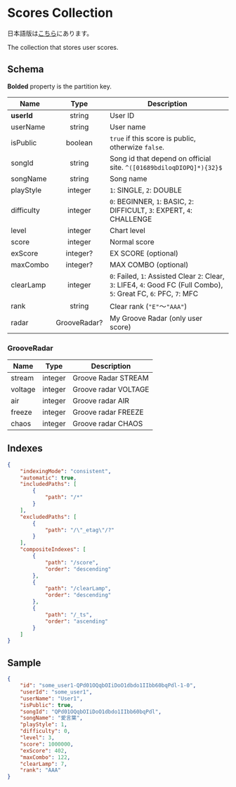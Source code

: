 # Scores Collection

日本語版は[こちら](./courses-ja.md)にあります。

The collection that stores user scores.

## Schema

**Bolded** property is the partition key.

|Name|Type|Description|
|----|:--:|-----------|
|**userId**|string|User ID|
|userName|string|User name|
|isPublic|boolean|`true` if this score is public, otherwize `false`.|
|songId|string|Song id that depend on official site. `^([01689bdiloqDIOPQ]*){32}$`|
|songName|string|Song name|
|playStyle|integer|`1`: SINGLE, `2`: DOUBLE|
|difficulty|integer|`0`: BEGINNER, `1`: BASIC, `2`: DIFFICULT, `3`: EXPERT, `4`: CHALLENGE|
|level|integer|Chart level|
|score|integer|Normal score|
|exScore|integer?|EX SCORE (optional)|
|maxCombo|integer?|MAX COMBO (optional)|
|clearLamp|integer|`0`: Failed, `1`: Assisted Clear `2`: Clear, `3`: LIFE4, `4`: Good FC (Full Combo), `5`: Great FC, `6`: PFC, `7`: MFC|
|rank|string|Clear rank (`"E"`～`"AAA"`)|
|radar|GrooveRadar?|My Groove Radar (only user score)|

### GrooveRadar

|Name|Type|Description|
|----|:--:|-----------|
|stream|integer|Groove Radar STREAM|
|voltage|integer|Groove radar VOLTAGE|
|air|integer|Groove radar AIR|
|freeze|integer|Groove radar FREEZE|
|chaos|integer|Groove radar CHAOS|

## Indexes

```json
{
    "indexingMode": "consistent",
    "automatic": true,
    "includedPaths": [
        {
            "path": "/*"
        }
    ],
    "excludedPaths": [
        {
            "path": "/\"_etag\"/?"
        }
    ],
    "compositeIndexes": [
        {
            "path": "/score",
            "order": "descending"
        },
        {
            "path": "/clearLamp",
            "order": "descending"
        },
        {
            "path": "/_ts",
            "order": "ascending"
        }
    ]
}
```

## Sample

```json
{
    "id": "some_user1-QPd01OQqbOIiDoO1dbdo1IIbb60bqPdl-1-0",
    "userId": "some_user1",
    "userName": "User1",
    "isPublic": true,
    "songId": "QPd01OQqbOIiDoO1dbdo1IIbb60bqPdl",
    "songName": "愛言葉",
    "playStyle": 1,
    "difficulty": 0,
    "level": 3,
    "score": 1000000,
    "exScore": 402,
    "maxCombo": 122,
    "clearLamp": 7,
    "rank": "AAA"
}
```
